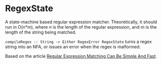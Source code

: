 RegexState
==========

A state-machine based regular expression matcher.
Theoretically, it should run in O(n*m), where *n* is the length
of the regular expression, and *m* is the length of the string
being matched.

`compileRegex :: String -> Either RegexError RegexState` turns
a regex string into an NFA, or issues an error when the regex
is malformed.

Based on the article [Regular Expression Matching Can Be Simple
And Fast](http://swtch.com/~rsc/regexp/regexp1.html).
